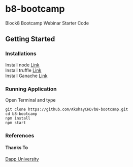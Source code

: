 # b8-bootcamp
Block8 Bootcamp Webinar Starter Code 

## Getting Started

### Installations
Install node [Link](https://www.digitalocean.com/community/tutorials/how-to-install-node-js-on-ubuntu-16-04)   
Install truffle [Link](https://www.trufflesuite.com/docs/truffle/getting-started/installation)   
Install Ganache [Link](https://www.codeooze.com/blockchain/ethereum-dev-environment-2019/)   

### Running Application
Open Terminal and type  
```
git clone https://github.com/AkshayCHD/b8-bootcamp.git
cd b8-bootcamp
npm install
npm start
```
### References
#### Thanks To
[Dapp University](https://www.dappuniversity.com/)
